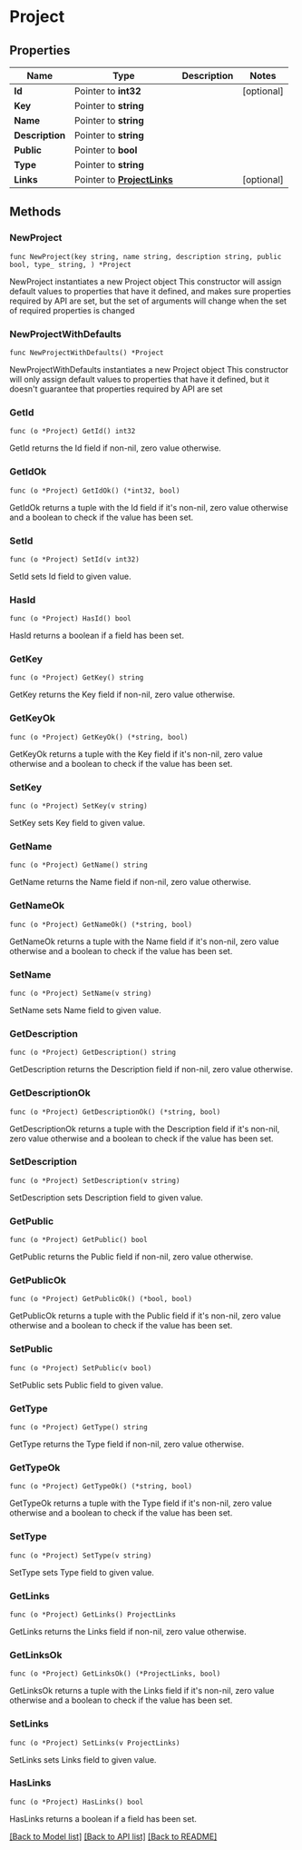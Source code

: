 # Project

## Properties

Name | Type | Description | Notes
------------ | ------------- | ------------- | -------------
**Id** | Pointer to **int32** |  | [optional] 
**Key** | Pointer to **string** |  | 
**Name** | Pointer to **string** |  | 
**Description** | Pointer to **string** |  | 
**Public** | Pointer to **bool** |  | 
**Type** | Pointer to **string** |  | 
**Links** | Pointer to [**ProjectLinks**](project_links.md) |  | [optional] 

## Methods

### NewProject

`func NewProject(key string, name string, description string, public bool, type_ string, ) *Project`

NewProject instantiates a new Project object
This constructor will assign default values to properties that have it defined,
and makes sure properties required by API are set, but the set of arguments
will change when the set of required properties is changed

### NewProjectWithDefaults

`func NewProjectWithDefaults() *Project`

NewProjectWithDefaults instantiates a new Project object
This constructor will only assign default values to properties that have it defined,
but it doesn't guarantee that properties required by API are set

### GetId

`func (o *Project) GetId() int32`

GetId returns the Id field if non-nil, zero value otherwise.

### GetIdOk

`func (o *Project) GetIdOk() (*int32, bool)`

GetIdOk returns a tuple with the Id field if it's non-nil, zero value otherwise
and a boolean to check if the value has been set.

### SetId

`func (o *Project) SetId(v int32)`

SetId sets Id field to given value.

### HasId

`func (o *Project) HasId() bool`

HasId returns a boolean if a field has been set.

### GetKey

`func (o *Project) GetKey() string`

GetKey returns the Key field if non-nil, zero value otherwise.

### GetKeyOk

`func (o *Project) GetKeyOk() (*string, bool)`

GetKeyOk returns a tuple with the Key field if it's non-nil, zero value otherwise
and a boolean to check if the value has been set.

### SetKey

`func (o *Project) SetKey(v string)`

SetKey sets Key field to given value.


### GetName

`func (o *Project) GetName() string`

GetName returns the Name field if non-nil, zero value otherwise.

### GetNameOk

`func (o *Project) GetNameOk() (*string, bool)`

GetNameOk returns a tuple with the Name field if it's non-nil, zero value otherwise
and a boolean to check if the value has been set.

### SetName

`func (o *Project) SetName(v string)`

SetName sets Name field to given value.


### GetDescription

`func (o *Project) GetDescription() string`

GetDescription returns the Description field if non-nil, zero value otherwise.

### GetDescriptionOk

`func (o *Project) GetDescriptionOk() (*string, bool)`

GetDescriptionOk returns a tuple with the Description field if it's non-nil, zero value otherwise
and a boolean to check if the value has been set.

### SetDescription

`func (o *Project) SetDescription(v string)`

SetDescription sets Description field to given value.


### GetPublic

`func (o *Project) GetPublic() bool`

GetPublic returns the Public field if non-nil, zero value otherwise.

### GetPublicOk

`func (o *Project) GetPublicOk() (*bool, bool)`

GetPublicOk returns a tuple with the Public field if it's non-nil, zero value otherwise
and a boolean to check if the value has been set.

### SetPublic

`func (o *Project) SetPublic(v bool)`

SetPublic sets Public field to given value.


### GetType

`func (o *Project) GetType() string`

GetType returns the Type field if non-nil, zero value otherwise.

### GetTypeOk

`func (o *Project) GetTypeOk() (*string, bool)`

GetTypeOk returns a tuple with the Type field if it's non-nil, zero value otherwise
and a boolean to check if the value has been set.

### SetType

`func (o *Project) SetType(v string)`

SetType sets Type field to given value.


### GetLinks

`func (o *Project) GetLinks() ProjectLinks`

GetLinks returns the Links field if non-nil, zero value otherwise.

### GetLinksOk

`func (o *Project) GetLinksOk() (*ProjectLinks, bool)`

GetLinksOk returns a tuple with the Links field if it's non-nil, zero value otherwise
and a boolean to check if the value has been set.

### SetLinks

`func (o *Project) SetLinks(v ProjectLinks)`

SetLinks sets Links field to given value.

### HasLinks

`func (o *Project) HasLinks() bool`

HasLinks returns a boolean if a field has been set.


[[Back to Model list]](../README.md#documentation-for-models) [[Back to API list]](../README.md#documentation-for-api-endpoints) [[Back to README]](../README.md)


